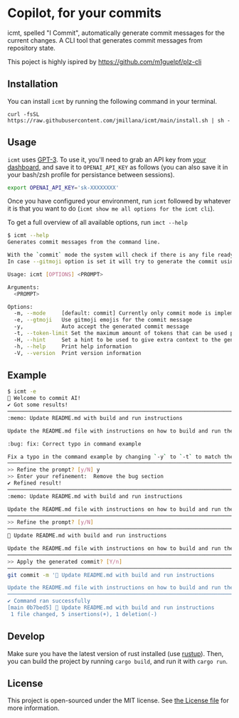 # Copilot, for your commits

icmt, spelled "I Commit", automatically generate commit messages for the current changes.
A CLI tool that generates commit messages from repository state.

This poject is highly ispired by https://github.com/m1guelpf/plz-cli

## Installation

You can install `icmt` by running the following command in your terminal.

```
curl -fsSL https://raw.githubusercontent.com/jmillana/icmt/main/install.sh | sh -
```

## Usage

`icmt` uses [GPT-3](https://beta.openai.com/). To use it, you'll need to grab an API key from [your dashboard](https://beta.openai.com/), and save it to `OPENAI_API_KEY` as follows (you can also save it in your bash/zsh profile for persistance between sessions).

```bash
export OPENAI_API_KEY='sk-XXXXXXXX'
```

Once you have configured your environment, run `icmt` followed by whatever it is that you want to do (`icmt show me all options for the icmt cli`).

To get a full overview of all available options, run `imct --help`

```sh
$ icmt --help
Generates commit messages from the command line.

With the `commit` mode the system will check if there is any file ready to be commited
In case --gitmoji option is set it will try to generate the commit using emojis.

Usage: icmt [OPTIONS] <PROMPT>

Arguments:
  <PROMPT>

Options:
  -m, --mode     [default: commit] Currently only commit mode is implemented
  -e, --gtmoji   Use gitmoji emojis for the commit message
  -y,            Auto accept the generated commit message
  -t, --token-limit Set the maximum amount of tokens that can be used per request
  -H, --hint     Set a hint to be used to give extra context to the generated responses
  -h, --help     Print help information
  -V, --version  Print version information
```

## Example

```sh
$ icmt -e
🤖 Welcome to commit AI!
✔ Got some results!
───────────────────────────────────────────────────────────────────────────────────────────────────────────────────────────────────────────────────────────────────────────────────────────────────────────────
:memo: Update README.md with build and run instructions

Update the README.md file with instructions on how to build and run the project. Provide information on installing the latest version of Rust using rustup, and the commands `cargo build` and `cargo run` to build and run the project.

:bug: fix: Correct typo in command example

Fix a typo in the command example by changing `-y` to `-t` to match the correct option for setting the maximum amount of tokens that can be used per request.
───────────────────────────────────────────────────────────────────────────────────────────────────────────────────────────────────────────────────────────────────────────────────────────────────────────────
>> Refine the prompt? [y/N] y
>> Enter your refinement:  Remove the bug section
✔ Refined result!
───────────────────────────────────────────────────────────────────────────────────────────────────────────────────────────────────────────────────────────────────────────────────────────────────────────────
:memo: Update README.md with build and run instructions

Update the README.md file with instructions on how to build and run the project. Provide information on installing the latest version of Rust using rustup, and the commands `cargo build` and `cargo run` to build and run the project.
───────────────────────────────────────────────────────────────────────────────────────────────────────────────────────────────────────────────────────────────────────────────────────────────────────────────
>> Refine the prompt? [y/N]
───────────────────────────────────────────────────────────────────────────────────────────────────────────────────────────────────────────────────────────────────────────────────────────────────────────────
📝 Update README.md with build and run instructions

Update the README.md file with instructions on how to build and run the project. Provide information on installing the latest version of Rust using rustup, and the commands `cargo build` and `cargo run` to build and run the project.
───────────────────────────────────────────────────────────────────────────────────────────────────────────────────────────────────────────────────────────────────────────────────────────────────────────────
>> Apply the generated commit? [Y/n]
───────────────────────────────────────────────────────────────────────────────────────────────────────────────────────────────────────────────────────────────────────────────────────────────────────────────
git commit -m '📝 Update README.md with build and run instructions

Update the README.md file with instructions on how to build and run the project. Provide information on installing the latest version of Rust using rustup, and the commands `cargo build` and `cargo run` to build and run the project.
───────────────────────────────────────────────────────────────────────────────────────────────────────────────────────────────────────────────────────────────────────────────────────────────────────────────
✔ Command ran successfully
[main 0b7bed5] 📝 Update README.md with build and run instructions
 1 file changed, 5 insertions(+), 1 deletion(-)
```

## Develop

Make sure you have the latest version of rust installed (use [rustup](https://rustup.rs/)). Then, you can build the project by running `cargo build`, and run it with `cargo run`.

## License

This project is open-sourced under the MIT license. See [the License file](LICENSE) for more information.
